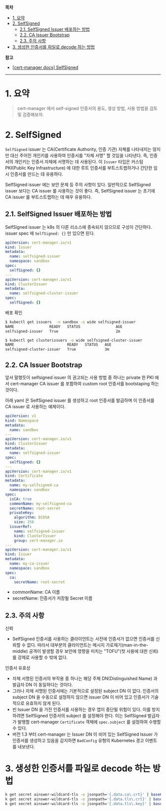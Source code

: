 **목차**

- [1. 요약](#1-요약)
- [2. SelfSigned](#2-selfsigned)
  - [2.1. SelfSigned Issuer 배포하는 방법](#21-selfsigned-issuer-배포하는-방법)
  - [2.2. CA Issuer Bootstrap](#22-ca-issuer-bootstrap)
  - [2.3. 주의 사항](#23-주의-사항)
- [3. 생성한 인증서를 파일로 decode 하는 방법](#3-생성한-인증서를-파일로-decode-하는-방법)

**참고**

- [[cert-manager docs] SelfSigned](https://cert-manager.io/docs/configuration/selfsigned/)

---

# 1. 요약

> cert-manager 에서 self-signed 인증서의 용도, 생성 방법, 사용 방법을 검토 및 검증해보자.

# 2. SelfSigned

`SelfSigned` issuer 는 CA(Certificate Authority, 인증 기관) 자체를 나타내지는 않지만 대신 주어진 개인키를 사용하여 인증서를 "자체 서명" 할 것임을 나타낸다. 즉, 인증서의 개인키는 인증서 자체에 서명하는 데 사용된다.
이 `Issuer` 타입은 커스텀 PKI(Public Key Infrastructure) 에 대한 루트 인증서를 부트스트랩하거나 간단한 임시 인증서를 만드는 데 유용하다.

SelfSigned issuer 에는 보안 문제 등 주의 사항이 있다. 일반적으로 SelfSigned issuer 보다는 CA issuer 를 사용하는 것이 좋다. 즉, SelfSigned issuer 는 초기에 CA issuer 를 부트스트랩하는 데 매우 유용하다.

## 2.1. SelfSigned Issuer 배포하는 방법

SelfSigned issuer 는 k8s 의 다른 리소스에 종속되지 않으므로 구성이 간단하다. issuer spec 에 `SelfSigned: {}` 만 있으면 된다.

``` yaml
apiVersion: cert-manager.io/v1
kind: Issuer
metadata:
  name: selfsigned-issuer
  namespace: sandbox
spec:
  selfSigned: {}
---
apiVersion: cert-manager.io/v1
kind: ClusterIssuer
metadata:
  name: selfsigned-cluster-issuer
spec:
  selfSigned: {}
```

배포 확인

``` bash
$ kubectl get issuers  -n sandbox -o wide selfsigned-issuer
NAME                READY   STATUS                AGE
selfsigned-issuer   True                          2m

$ kubectl get clusterissuers -o wide selfsigned-cluster-issuer
NAME                        READY   STATUS   AGE
selfsigned-cluster-issuer   True             3m
```

## 2.2. CA Issuer Bootstrap

앞서 말했듯이 selfsigned issuer 의 권고되는 사용 방법 중 하나는 private 한 PKI 에서 cert-manager CA issuer 를 포함하여 custom root 인증서를 bootstaping 하는 것이다.

아래 yaml 은 SelfSigned issuer 를 생성하고 root 인증서를 발급하며 이 인증서를 CA issuer 로 사용하는 예제이다.

``` yaml
apiVersion: v1
kind: Namespace
metadata:
  name: sandbox
---
apiVersion: cert-manager.io/v1
kind: ClusterIssuer
metadata:
  name: selfsigned-issuer
spec:
  selfSigned: {}
---
apiVersion: cert-manager.io/v1
kind: Certificate
metadata:
  name: my-selfsigned-ca
  namespace: sandbox
spec:
  isCA: true
  commonName: my-selfsigned-ca
  secretName: root-secret
  privateKey:
    algorithm: ECDSA
    size: 256
  issuerRef:
    name: selfsigned-issuer
    kind: ClusterIssuer
    group: cert-manager.io
---
apiVersion: cert-manager.io/v1
kind: Issuer
metadata:
  name: my-ca-issuer
  namespace: sandbox
spec:
  ca:
    secretName: root-secret
```

- commonName: CA 이름
- secretName: 인증서가 저장될 Secret 이름

## 2.3. 주의 사항

신뢰

- SelfSigned 인증서를 사용하는 클라이언트는 사전에 인증서가 없으면 인증서를 신뢰할 수 없다. 따라서 대부분의 클라이언트는 메시지 가로채기(man-in-the-middle) 공격이 발생할 경우 보안에 영향을 미치는 "TOFU"(첫 사용에 대한 신뢰)를 강제로 사용할 수 밖에 없다.

인증서 유효성

- 자체 서명된 인증서의 부작용 중 하나는 해당 주체 DN(Distinguished Name) 과 발급자 DN 이 동일하다는 것이다.
- 그러나 자체 서명된 인증서에는 기본적으로 설정된 subject DN 이 없다. 인증서의 subject DN 을 수동으로 설정하지 않으면 issuer DN 이 비어 있고 인증서가 기술적으로 유효하지 않게 된다.
- 빈 Issuer DN 을 가진 인증서를 사용하는 경우 앱이 중단될 위험이 있다. 이를 방지하려면 SelfSigned 인증서의 subject 를 설정해야 한다. 이는 SelfSigned 발급자가 발행할 cert-manager `Certificate` 객체에 `spec.subject` 를 설정하여 수행할 수 있다.
- 버전 1.3 부터 ​​cert-manager 는 Issuer DN 이 비어 있는 SelfSigned Issuer 가 인증서를 생성하고 있음을 감지하면 `BadConfig` 유형의 Kubernetes 경고 이벤트를 내보낸다.

# 3. 생성한 인증서를 파일로 decode 하는 방법

``` bash
k get secret ainswer-wildcard-tls -o jsonpath='{.data.ca\.crt}' | base64 -d > ca.crt
k get secret ainswer-wildcard-tls -o jsonpath='{.data.tls\.crt}' | base64 -d > tls.crt
k get secret ainswer-wildcard-tls -o jsonpath='{.data.tls\.key}' | base64 -d > tls.key
```